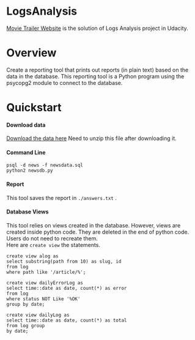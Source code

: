 # LogsAnalysis

[Movie Trailer Website](https://github.com/jjsuper/LogsAnalysis) 
is the solution of Logs Analysis project in Udacity.

# Overview
Create a reporting tool that prints out reports (in plain text) based on the data in the database. 
This reporting tool is a Python program using the psycopg2 module to connect to the database.

# Quickstart

#### Download data
[Download the data here](https://d17h27t6h515a5.cloudfront.net/topher/2016/August/57b5f748_newsdata/newsdata.zip)
Need to unzip this file after downloading it. 

#### Command Line

```
psql -d news -f newsdata.sql
python2 newsdb.py
```

#### Report

This tool saves the report in ```./answers.txt``` .

#### Database Views

This tool relies on views created in the database. 
However, views are created inside python code. 
They are deleted in the end of python code.
Users do not need to recreate them.
<br />
Here are ```create view``` the statements.

```
create view alog as
select substring(path from 10) as slug, id
from log
where path like '/article/%';
```

```
create view dailyErrorLog as
select time::date as date, count(*) as error
from log
where status NOT Like '%OK'
group by date;
```

```
create view dailyLog as
select time::date as date, count(*) as total
from log group
by date;
```



